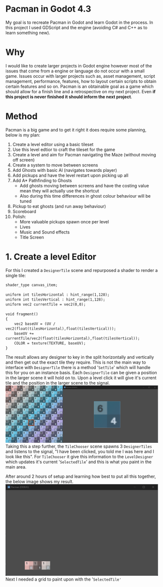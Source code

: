 # Pacman in Godot 4.3
My goal is to recreate Pacman in Godot and learn Godot in the process. In this project I used GDScript and the engine (avoiding C# and C++ as to learn something new).

# Why
I would like to create larger projects in Godot engine however most of the issues that come from a engine or language do not occur with a small game. Issues occur with larger projects such as, asset management, script management, performance, features, how to layout certain scripts to obtain certain features and so on. Pacman is an obtainable goal as a game which should allow for a finish line and a retrospective on my next project. Even **if this project is never finished it should inform the next project**.

# Method
Pacman is a big game and to get it right it does require some planning, below is my plan:

1. Create a level editor using a basic tileset
2. Use this level edtior to craft the tileset for the game
3. Create a level and aim for Pacman navigating the Maze (without moving off screen)
4. Create a system to move between screens
5. Add Ghosts with basic AI (navigates towards player)
6. Add pickups and have the level restart upon picking up all
7. Add A* Pathfinding to Ghosts
   + Add ghosts moving between screens and have the costing value mean they will actually use the shortcut
   + Also during this time differences in ghost colour behaviour will be tuned
8. Pickup to eat ghosts (and run away behaviour)
9. Scoreboard
10. Polish:
    + More valuable pickups spawn once per level
    + Lives
    + Music and Sound effects
    + Title Screen

# 1. Create a level Editor
For this I created a `DesignerTile` scene and repurposed a shader to render a single tile:
```
shader_type canvas_item;

uniform int tilesHorizontal : hint_range(1,128);
uniform int tilesVertical : hint_range(1,128);
uniform vec2 currentTile = vec2(0,0);

void fragment() 
{
	vec2 baseUV = (UV / vec2(float(tilesHorizontal),float(tilesVertical)));
	baseUV += currentTile/vec2(float(tilesHorizontal),float(tilesVertical));
	COLOR = texture(TEXTURE, baseUV);
}
```
The result allows any designer to key in the split horizontally and vertically and then get out the exact tile they require. This is not the main way to interface with `DesignerTile` there is a method '`SetTile`' which will handle this for you on an instance basis. Each `DesignerTile` can be given a position in the larger scene it will hold on to. Upon a level click it will give it's current tile and the position in the larger scene to the signal.
![](https://github.com/ScottGarryFoster/Game-PacmanInGodot/blob/main/Development/001-LD-SingleTile.png?raw=true)
Taking this a step further, the `TileChooser` scene spawns 3 `DesignerTiles` and listens to the signal, "I have been clicked, you told me I was here and I look like this". For `TileChooser` it give this information to the `LevelDesigner` which updates it's current '`SelectedTile`' and this is what you paint in the main area.

After around 2 hours of setup and learning how best to put all this together, the below image shows my result.
![](https://github.com/ScottGarryFoster/Game-PacmanInGodot/blob/main/Development/001-LD-TileSelection.gif?raw=true)
Next I needed a grid to paint upon with the '`SelectedTile'`